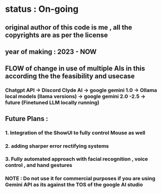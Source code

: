 # status : On-going
## original author of this code is me , all the copyrights are as per the license 
## year of making : 2023 - NOW

## FLOW of change in use of multiple AIs in this according the the feasibility and usecase
### Chatgpt API -> Discord Clyde AI -> google gemini 1.0 -> Ollama local models (llama versions) -> google gemini 2.0 -2.5 -> future (Finetuned LLM locally running) 

## Future Plans :
### 1. Integration of the ShowUI to fully control Mouse as well 
### 2. adding sharper error rectifying systems
### 3. Fully automated approach with facial recognition , voice control , and hand gestures 


### NOTE : Do not use it for commercial purposes if you are using Gemini API as its against the TOS of the google AI studio 
